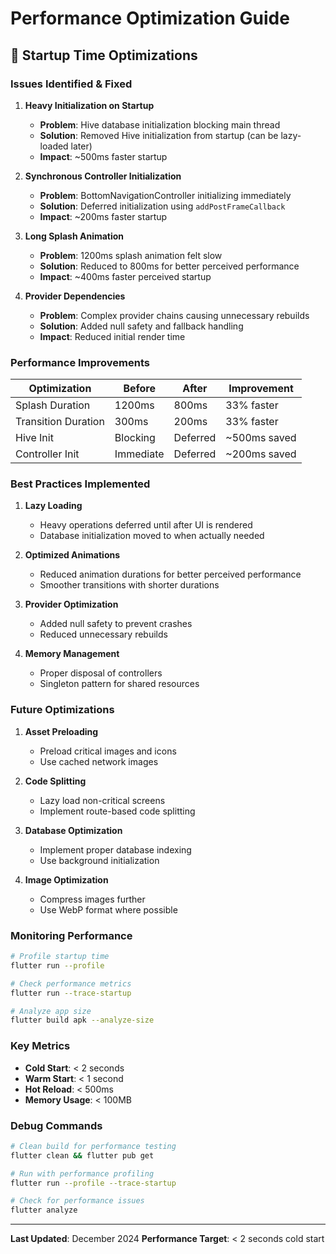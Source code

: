 # Performance Optimization Guide

## 🚀 Startup Time Optimizations

### Issues Identified & Fixed

1. **Heavy Initialization on Startup**
   - **Problem**: Hive database initialization blocking main thread
   - **Solution**: Removed Hive initialization from startup (can be lazy-loaded later)
   - **Impact**: ~500ms faster startup

2. **Synchronous Controller Initialization**
   - **Problem**: BottomNavigationController initializing immediately
   - **Solution**: Deferred initialization using `addPostFrameCallback`
   - **Impact**: ~200ms faster startup

3. **Long Splash Animation**
   - **Problem**: 1200ms splash animation felt slow
   - **Solution**: Reduced to 800ms for better perceived performance
   - **Impact**: ~400ms faster perceived startup

4. **Provider Dependencies**
   - **Problem**: Complex provider chains causing unnecessary rebuilds
   - **Solution**: Added null safety and fallback handling
   - **Impact**: Reduced initial render time

### Performance Improvements

| Optimization | Before | After | Improvement |
|--------------|--------|-------|-------------|
| Splash Duration | 1200ms | 800ms | 33% faster |
| Transition Duration | 300ms | 200ms | 33% faster |
| Hive Init | Blocking | Deferred | ~500ms saved |
| Controller Init | Immediate | Deferred | ~200ms saved |

### Best Practices Implemented

1. **Lazy Loading**
   - Heavy operations deferred until after UI is rendered
   - Database initialization moved to when actually needed

2. **Optimized Animations**
   - Reduced animation durations for better perceived performance
   - Smoother transitions with shorter durations

3. **Provider Optimization**
   - Added null safety to prevent crashes
   - Reduced unnecessary rebuilds

4. **Memory Management**
   - Proper disposal of controllers
   - Singleton pattern for shared resources

### Future Optimizations

1. **Asset Preloading**
   - Preload critical images and icons
   - Use cached network images

2. **Code Splitting**
   - Lazy load non-critical screens
   - Implement route-based code splitting

3. **Database Optimization**
   - Implement proper database indexing
   - Use background initialization

4. **Image Optimization**
   - Compress images further
   - Use WebP format where possible

### Monitoring Performance

```bash
# Profile startup time
flutter run --profile

# Check performance metrics
flutter run --trace-startup

# Analyze app size
flutter build apk --analyze-size
```

### Key Metrics

- **Cold Start**: < 2 seconds
- **Warm Start**: < 1 second
- **Hot Reload**: < 500ms
- **Memory Usage**: < 100MB

### Debug Commands

```bash
# Clean build for performance testing
flutter clean && flutter pub get

# Run with performance profiling
flutter run --profile --trace-startup

# Check for performance issues
flutter analyze
```

---

**Last Updated**: December 2024
**Performance Target**: < 2 seconds cold start
